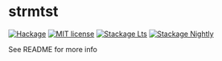 # strmtst

[![Hackage](https://img.shields.io/hackage/v/strmtst.svg)](https://hackage.haskell.org/package/strmtst)
[![MIT license](https://img.shields.io/badge/license-MIT-blue.svg)](LICENSE)
[![Stackage Lts](http://stackage.org/package/strmtst/badge/lts)](http://stackage.org/lts/package/strmtst)
[![Stackage Nightly](http://stackage.org/package/strmtst/badge/nightly)](http://stackage.org/nightly/package/strmtst)

See README for more info